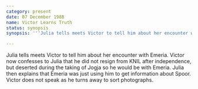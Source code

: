 ```yaml
---
category: present
date: 07 December 1988
name: Victor Learns Truth
status: synopsis
synopsis: '''Julia tells meets Victor to tell him about her encounter with Emeria.'''

---
```


Julia tells meets Victor to tell him about her
encounter with Emeria. Victor now confesses to Julia that he did not
resign from KNIL after independence, but deserted during the taking of
Jogja so he would be with Emeria. Julia then explains that Emeria was
just using him to get information about Spoor. Victor does not speak as
he turns away to sort photographs.
